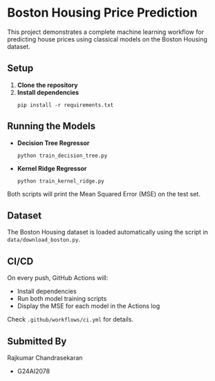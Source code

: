 # Boston Housing Price Prediction

This project demonstrates a complete machine learning workflow for predicting house prices using classical models on the Boston Housing dataset.

## Setup

1. **Clone the repository**
2. **Install dependencies**
   ```
   pip install -r requirements.txt
   ```

## Running the Models

- **Decision Tree Regressor**
  ```
  python train_decision_tree.py
  ```

- **Kernel Ridge Regressor**
  ```
  python train_kernel_ridge.py
  ```

Both scripts will print the Mean Squared Error (MSE) on the test set.

## Dataset

The Boston Housing dataset is loaded automatically using the script in `data/download_boston.py`.

## CI/CD

On every push, GitHub Actions will:
- Install dependencies
- Run both model training scripts
- Display the MSE for each model in the Actions log

Check `.github/workflows/ci.yml` for details.

## Submitted By

Rajkumar Chandrasekaran
- G24AI2078

